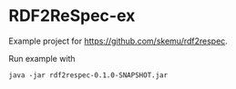 # RDF2ReSpec-ex

Example project for https://github.com/skemu/rdf2respec.

Run example with 
```
java -jar rdf2respec-0.1.0-SNAPSHOT.jar
```

